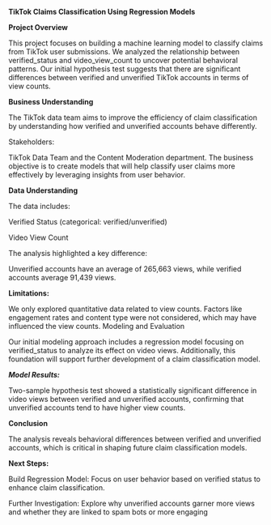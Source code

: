 **TikTok Claims Classification Using Regression Models**

**Project Overview**

This project focuses on building a machine learning model to classify claims from TikTok user submissions. We analyzed the relationship between verified_status and video_view_count to uncover potential behavioral patterns. Our initial hypothesis test suggests that there are significant differences between verified and unverified TikTok accounts in terms of view counts.

**Business Understanding**

The TikTok data team aims to improve the efficiency of claim classification by understanding how verified and unverified accounts behave differently.

Stakeholders:

TikTok Data Team and the Content Moderation department.
The business objective is to create models that will help classify user claims more effectively by leveraging insights from user behavior.

**Data Understanding**

The data includes:

Verified Status (categorical: verified/unverified)

Video View Count

The analysis highlighted a key difference:

Unverified accounts have an average of 265,663 views, while verified accounts average 91,439 views.

**Limitations:**

We only explored quantitative data related to view counts. Factors like engagement rates and content type were not considered, which may have influenced the view counts.
Modeling and Evaluation

Our initial modeling approach includes a regression model focusing on verified_status to analyze its effect on video views. Additionally, this foundation will support further development of a claim classification model.

_**Model Results:**_

Two-sample hypothesis test showed a statistically significant difference in video views between verified and unverified accounts, confirming that unverified accounts tend to have higher view counts.

**Conclusion**

The analysis reveals behavioral differences between verified and unverified accounts, which is critical in shaping future claim classification models.

**Next Steps:**

Build Regression Model: Focus on user behavior based on verified status to enhance claim classification.

Further Investigation: Explore why unverified accounts garner more views and whether they are linked to spam bots or more engaging 
